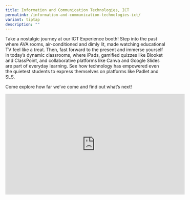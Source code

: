 ```yaml
---
title: Information and Communication Technologies, ICT
permalink: /information-and-communication-technologies-ict/
variant: tiptap
description: ""
---
```

<p>Take a nostalgic journey at our ICT Experience booth! Step into the past
where AVA rooms, air-conditioned and dimly lit, made watching educational
TV feel like a treat. Then, fast forward to the present and immerse yourself
in today’s dynamic classrooms, where iPads, gamified quizzes like Blooket
and ClassPoint, and collaborative platforms like Canva and Google Slides
are part of everyday learning. See how technology has empowered even the
quietest students to express themselves on platforms like Padlet and SLS.</p>
<p>Come explore how far we’ve come and find out what’s next!</p>
<p></p>
<div class="iframe-wrapper">
<iframe height="315" width="560" allowfullscreen="true" frameborder="0" src="https://www.youtube.com/embed/v4WsL1mCbkA"></iframe>
</div>
<p></p>